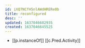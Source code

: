 ```yaml
---
id: iXQ7NCfH5nlAWdHRERe0b
title: reconfigured
desc: ''
updated: 1637046682935
created: 1637046645525
---
```




- [[p.instanceOf]] [[c.Pred.Activity]]
